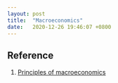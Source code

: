 ```yaml
---
layout: post
title:  "Macroeconomics"
date:   2020-12-26 19:46:07 +0800
---
```


## Reference

1. [Principles of macroeconomics](https://www.notion.so/bobzeng/Notes-for-lecture-sessions-1-7-18423149d365479699d6eedc1c16855d)